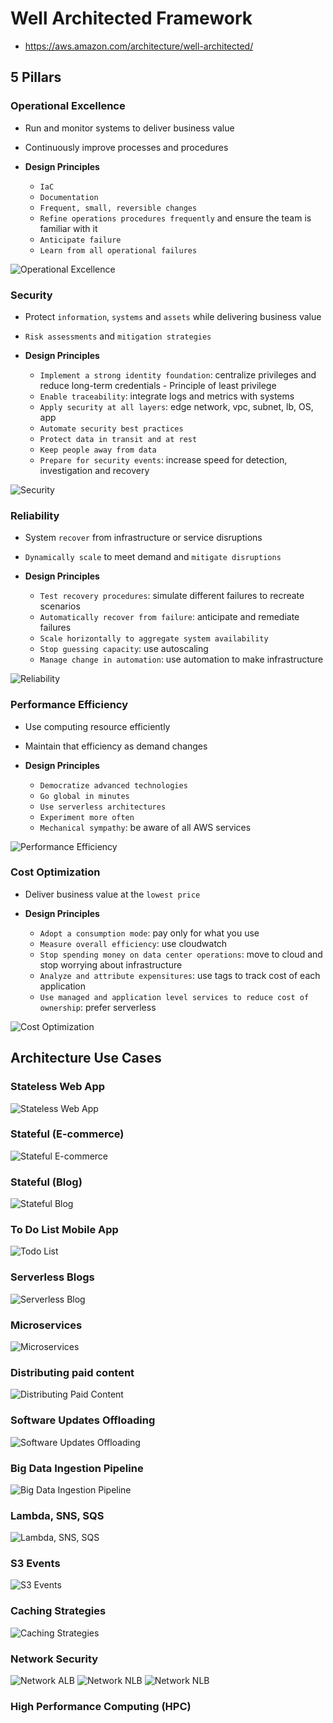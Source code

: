 # Well Architected Framework

- <https://aws.amazon.com/architecture/well-architected/>

## 5 Pillars

### Operational Excellence

- Run and monitor systems to deliver business value
- Continuously improve processes and procedures

- **Design Principles**
  - `IaC`
  - `Documentation`
  - `Frequent, small, reversible changes`
  - `Refine operations procedures frequently` and ensure the team is familiar with it
  - `Anticipate failure`
  - `Learn from all operational failures`

![Operational Excellence](.images/well-architected-tool-operational-excellence.png)

### Security

- Protect `information`, `systems` and `assets` while delivering business value
- `Risk assessments` and `mitigation strategies`

- **Design Principles**
  - `Implement a strong identity foundation`: centralize privileges and reduce long-term credentials - Principle of least privilege
  - `Enable traceability`: integrate logs and metrics with systems
  - `Apply security at all layers`: edge network, vpc, subnet, lb, OS, app
  - `Automate security best practices`
  - `Protect data in transit and at rest`
  - `Keep people away from data`
  - `Prepare for security events`: increase speed for detection, investigation and recovery

![Security](.images/well-architected-tool-security.png)

### Reliability

- System `recover` from infrastructure or service disruptions
- `Dynamically scale` to meet demand and `mitigate disruptions`

- **Design Principles**
  - `Test recovery procedures`: simulate different failures to recreate scenarios
  - `Automatically recover from failure`: anticipate and remediate failures
  - `Scale horizontally to aggregate system availability`
  - `Stop guessing capacity`: use autoscaling
  - `Manage change in automation`: use automation to make infrastructure

![Reliability](.images/well-architected-tool-reliability.png)

### Performance Efficiency

- Use computing resource efficiently
- Maintain that efficiency as demand changes

- **Design Principles**
  - `Democratize advanced technologies`
  - `Go global in minutes`
  - `Use serverless architectures`
  - `Experiment more often`
  - `Mechanical sympathy`: be aware of all AWS services

![Performance Efficiency](.images/well-architected-tool-reliability-performance-efficiency.png)

### Cost Optimization

- Deliver business value at the `lowest price`

- **Design Principles**
  - `Adopt a consumption mode`: pay only for what you use
  - `Measure overall efficiency`: use cloudwatch
  - `Stop spending money on data center operations`: move to cloud and stop worrying about infrastructure
  - `Analyze and attribute expensitures`: use tags to track cost of each application
  - `Use managed and application level services to reduce cost of ownership`: prefer serverless

![Cost Optimization](.images/well-architected-tool-cost-optimization.png)

## Architecture Use Cases

### Stateless Web App

![Stateless Web App](.images/architecture-statelessapp.png)

### Stateful (E-commerce)

![Stateful E-commerce](.images/architecture-ecommerce.png)

### Stateful (Blog)

![Stateful Blog](.images/architecture-blog.png)

### To Do List Mobile App

![Todo List](.images/architecture-todolist.png)

### Serverless Blogs

![Serverless Blog](.images/architecture-serverless-blog.png)

### Microservices

![Microservices](.images/architecture-microservices.png)

### Distributing paid content

![Distributing Paid Content](.images/architecture-paid-content.png)

### Software Updates Offloading

![Software Updates Offloading](.images/software-updates-offloading.png)

### Big Data Ingestion Pipeline

![Big Data Ingestion Pipeline](.images/big-data-ingestion-pipeline.png)

### Lambda, SNS, SQS

![Lambda, SNS, SQS](.images/architecture-lambda-sns-sqs.png)

### S3 Events

![S3 Events](.images/architecture-s3-events.png)

### Caching Strategies

![Caching Strategies](.images/architecture-caching-strategies.png)

### Network Security

![Network ALB](.images/architecture-network-alb.png)
![Network NLB](.images/architecture-network-nlb.png)
![Network NLB](.images/architecture-network-cloudfront.png)

### High Performance Computing (HPC)
